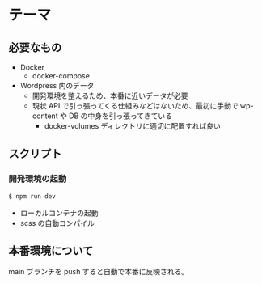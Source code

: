 # テーマ

## 必要なもの

- Docker
  - docker-compose
- Wordpress 内のデータ
  - 開発環境を整えるため、本番に近いデータが必要
  - 現状 API で引っ張ってくる仕組みなどはないため、最初に手動で wp-content や DB の中身を引っ張ってきている
    - docker-volumes ディレクトリに適切に配置すれば良い

## スクリプト

### 開発環境の起動

```bash
$ npm run dev
```

- ローカルコンテナの起動
- scss の自動コンパイル

## 本番環境について

main ブランチを push すると自動で本番に反映される。
